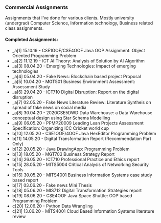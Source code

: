 ### Commercial Assignments

Assignments that I've done for various clients. Mostly university (undergrad) Computer Science,
Information technology, Business related class assignments.

#### Completed Assignments:
- _a[1] 15.10.19 - CSE1OOF/CSE4OOF Java OOP Assignment: Object Oriented Programming Problem
- _a[2] 11.12.19 - ICT AI Theory: Analysis of Solution by AI Algorithm 
- _a[3] 08.04.20 - Emerging Technologies: Impact of emerging technologies 
- _a[4] 05.04.20 - Fake News: Blockchain based project Proposal
- _a[5] 10.04.20 - MGT501 Business Environment Assessment: Assessment Study 
- _a[6] 29.04.20 - ICT710 Digital Disruption: Report on the digital disruption 
- _a[7] 02.05.20 - Fake News Literature Review: Literature Syntheis on spread of fake news on social media
- _a[8] 30.04.20 - 2020CSE5DWD Data Warehouse: a Data Warehouse conceptual design using Star Schema Modelling 
- _a[9] 06.05.20 - PPMP20009 Leading Lean Projects Assessment Specification: Organizing ICC Cricket world cup
- b[10] 12.05.20 - CSE1OOF/4OOF Java HexEditor Programming Problem
- b[11] 14.05.20 - Digital Transformation Report (Recommendation Part Only)
- b[12] 20.05.20 - Java DrawingApp: Programming Problem
- b[13] 18.05.20 - MGT703 Business Strategy Report
- b[14] 26.05.20 - ICT710 Professional Practice and Ethics report
- b[15] 28.05.20 - MITS5004 Critical Analysis of Networking Security Tools
- b[16] 30.05.20 - MITS4001 Business Information Systems case study based report
- b[17] 03.06.20 - Fake news Mini Thesis
- b[18] 05.06.20 - MIS712 Digital Transformation Strategies report
- b[19] 08.06.20 - CSE4OOF Java Space Shuttle: OOP based Programming Problem
- c[20] 12.06.20 - Python Data Wrangling
- c[21] 13.06.20 - MITS4001 Cloud Based Information Systems literature review
